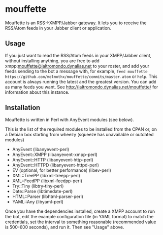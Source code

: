 mouffette
=========

Mouffette is an RSS->XMPP/Jabber gateway. It lets you to receive the RSS/Atom feeds in your Jabber client or application.

## Usage

If you just want to read the RSS/Atom feeds in your XMPP/Jabber client, without installing anything, you are free to add xmpp:mouffette@laltromondo.dynalias.net to your roster, and add your feeds sending to the bot a message with, for example,  `feed mouffette https://github.com/melmothx/mouffette/commits/master.atom` or `help`. This account is always running the latest and the greatest version. You can add as many feeds you want. See http://laltromondo.dynalias.net/mouffette/ for information about this instance.

## Installation

Mouffette is written in Perl with AnyEvent modules (see below).

This is the list of the required modules to be installed from the CPAN or, on a Debian box starting from wheezy (squeeze has unavailable or outdated modules)

 * AnyEvent (libanyevent-perl)
 * AnyEvent::XMPP (libanyevent-xmpp-perl)
 * AnyEvent::HTTP (libanyevent-http-perl)
 * AnyEvent::HTTPD (libanyevent-httpd-perl)
 * EV (optional, for better performance) (libev-perl)
 * XML::TreePP (libxml-treepp-perl)
 * XML::FeedPP (libxml-feedpp-perl)
 * Try::Tiny   (libtry-tiny-perl)
 * Date::Parse (libtimedate-perl)
 * HTML::Parser (libhtml-parser-perl)
 * YAML::Any    (libyaml-perl)

Once you have the dependencies installed, create a XMPP account to run the bot, edit the example configuration file (in YAML format) to match the credentials, set the interval to something reasonable (recommended value is 500-600 seconds), and run it. Then see "Usage" above.




